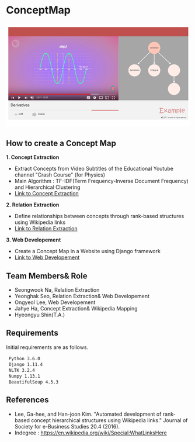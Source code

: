 # ConceptMap
![proto.png](https://github.com/nasoungwook/conceptMap/blob/master/ConceptExtraction/note/proto.png)
## How to create a Concept Map
**1. Concept Extraction**
- Extract Concepts from Video Subtitles of the Educational Youtube channel "Crash Course" (for Physics)
- Main Algorithm : TF-IDF(Term Frequency-Inverse Document Frequency) and Hierarchical Clustering
- [Link to Concept Extraction](https://github.com/nasoungwook/conceptMap/tree/master/ConceptExtraction)

**2. Relation Extraction**
- Define relationships between concepts through rank-based structures using Wikipedia links
- [Link to Relation Extraction](https://github.com/nasoungwook/conceptMap/tree/master/RelationExtraction)

**3. Web Developement**
- Create a Concept Map in a Website using Django framework
- [Link to Web Developement](https://github.com/nasoungwook/conceptMap/tree/master/WebDevelopement)


## Team Members& Role
- Seongwook Na, Relation Extraction
- Yeonghak Seo, Relation Extraction& Web Developement
- Ongyeol Lee, Web Developement
- Jahye Ha, Concept Extraction& Wikipedia Mapping
- Hyeongyu Shin(T.A.)


## Requirements
Initial requirements are as follows.
```
 Python 3.6.0
 Django 1.11.4
 NLTK 3.2.4
 Numpy 1.13.1
 BeautifulSoup 4.5.3
```

## References
- Lee, Ga-hee, and Han-joon Kim. "Automated development of rank-based concept hierarchical structures using Wikipedia links." Journal of Society for e-Business Studies 20.4 (2016). 
- Indegree : https://en.wikipedia.org/wiki/Special:WhatLinksHere
